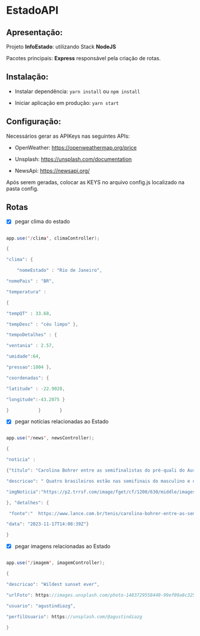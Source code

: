# EstadoAPI

## Apresentação: 

  

Projeto **InfoEstado**:  utilizando Stack **NodeJS** 

  

Pacotes principais: **Express** responsável pela criação de rotas. 

 

## Instalação: 

  

- Instalar dependência: `yarn install` ou `npm install` 

- Iniciar aplicação em produção: `yarn start` 

 

## Configuração: 
 

Necessários gerar as APIKeys nas seguintes APIs: 

 
- OpenWeather: https://openweathermap.org/price 

- Unsplash: https://unsplash.com/documentation 

- NewsApi: https://newsapi.org/ 

 

Após serem geradas, colocar as KEYS no arquivo config.js localizado na pasta config. 


## Rotas 

  

- [x] pegar clima do estado 

```java 

app.use('/clima', climaController); 

{  

"clima": { 

  	"nomeEstado" : "Rio de Janeiro", 

"nomePais" : "BR", 

"temperatura" :  

{  

"tempQT" : 33.68, 

"tempDesc" : "céu limpo" },	 

"tempoDetalhes" : {  

"ventania" : 2.57, 

"umidade":64, 

"pressao":1004 }, 

"coordenadas": { 

"latitude" : -22.9028, 

"longitude":-43.2075 }	 

}           }       } 
```


- [x] pegar notícias relacionadas ao Estado 


```java 

app.use('/news', newsController); 

{ 

"noticia" :  

{"título": "Carolina Bohrer entre as semifinalistas do pré-quali do Australian Open no Rio de Janeiro", 

"descricao": " Quatro brasileiros estão nas semifinais do masculino e do feminino do Australian Open Junior ...", 

"imgNoticia":"https://p2.trrsf.com/image/fget/cf/1200/630/middle/images.terra.com/2023/11/17/720377733-carolinabohrerrio23med2.jpg" 

}, "detalhes": { 

 "fonte":"  https://www.lance.com.br/tenis/carolina-bohrer-entre-as-semifinalistas-do-pre-quali-do-australian-open-no-rio-de-janeiro.html ", 

"data": "2023-11-17T14:08:39Z"} 

} 

```

- [x] pegar imagens relacionadas ao Estado 

  

```java 

app.use('/imagem', imagemController); 

{ 

"descricao": "Wildest sunset ever", 

"urlFoto": https://images.unsplash.com/photo-1483729558449-99ef09a8c325?crop=entropy&cs=tinysrgb&fit=max&fm=jpg&ixid=M3w1Mjg2NDZ8MHwxfHNlYXJjaHwxfHxyaW8lMjBkZSUyMGphbmVpcm98ZW58MHx8fHwxNzAwMzE2OTMxfDA&ixlib=rb-4.0.3&q=80&w=1080, 

"usuario": "agustindiazg", 

"perfilUsuario": https://unsplash.com/@agustindiazg 

}
``` 

 
